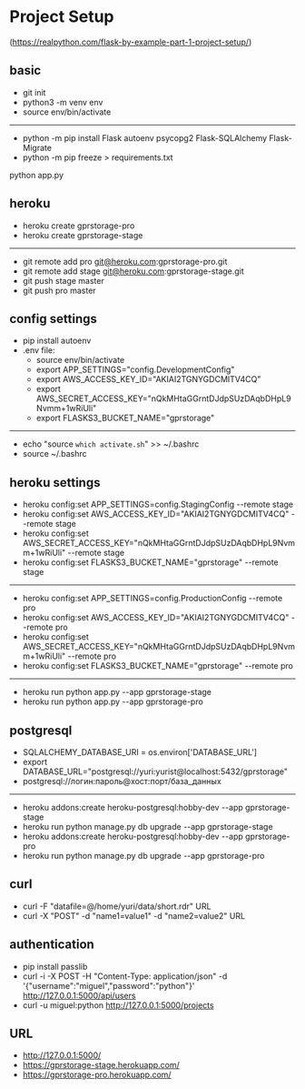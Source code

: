 # Project Setup
(https://realpython.com/flask-by-example-part-1-project-setup/)

## basic
* git init
* python3 -m venv env
* source env/bin/activate
---
* python -m pip install Flask autoenv psycopg2 Flask-SQLAlchemy Flask-Migrate
* python -m pip freeze > requirements.txt

python app.py

## heroku
* heroku create gprstorage-pro
* heroku create gprstorage-stage
---
* git remote add pro git@heroku.com:gprstorage-pro.git
* git remote add stage git@heroku.com:gprstorage-stage.git
* git push stage master
* git push pro master


## config settings

* pip install autoenv
* .env file:
    * source env/bin/activate
    * export APP_SETTINGS="config.DevelopmentConfig"
    * export AWS_ACCESS_KEY_ID="AKIAI2TGNYGDCMITV4CQ"
    * export AWS_SECRET_ACCESS_KEY="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"
    * export FLASKS3_BUCKET_NAME="gprstorage"
---
* echo "source `which activate.sh`" >> ~/.bashrc
* source ~/.bashrc


## heroku settings
* heroku config:set APP_SETTINGS=config.StagingConfig --remote stage
* heroku config:set AWS_ACCESS_KEY_ID="AKIAI2TGNYGDCMITV4CQ" --remote stage
* heroku config:set AWS_SECRET_ACCESS_KEY="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" --remote stage
* heroku config:set FLASKS3_BUCKET_NAME="gprstorage" --remote stage
---
* heroku config:set APP_SETTINGS=config.ProductionConfig --remote pro
* heroku config:set AWS_ACCESS_KEY_ID="AKIAI2TGNYGDCMITV4CQ" --remote pro
* heroku config:set AWS_SECRET_ACCESS_KEY="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" --remote pro
* heroku config:set FLASKS3_BUCKET_NAME="gprstorage" --remote pro
---
* heroku run python app.py --app gprstorage-stage
* heroku run python app.py --app gprstorage-pro


## postgresql
* SQLALCHEMY_DATABASE_URI = os.environ['DATABASE_URL']
* export DATABASE_URL="postgresql://yuri:yurist@localhost:5432/gprstorage"
* postgresql://логин:пароль@хост:порт/база_данных
---
* heroku addons:create heroku-postgresql:hobby-dev --app gprstorage-stage
* heroku run python manage.py db upgrade --app gprstorage-stage
* heroku addons:create heroku-postgresql:hobby-dev --app gprstorage-pro
* heroku run python manage.py db upgrade --app gprstorage-pro


## curl
* curl -F "datafile=@/home/yuri/data/short.rdr" URL
* curl -X "POST" -d "name1=value1" -d "name2=value2" URL


## authentication
* pip install passlib
* curl -i -X POST -H "Content-Type: application/json" -d '{"username":"miguel","password":"python"}' http://127.0.0.1:5000/api/users
* curl -u miguel:python http://127.0.0.1:5000/projects

## URL
* http://127.0.0.1:5000/
* https://gprstorage-stage.herokuapp.com/
* https://gprstorage-pro.herokuapp.com/


